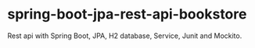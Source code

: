 # spring-boot-jpa-rest-api-bookstore
Rest api with Spring Boot, JPA, H2 database, Service, Junit and Mockito.
